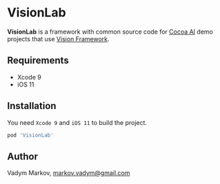 # VisionLab

**VisionLab** is a framework with common source code for
[Cocoa AI](https://github.com/cocoa-ai) demo projects that use
[Vision Framework](https://developer.apple.com/documentation/vision).

## Requirements

- Xcode 9
- iOS 11

## Installation

You need `Xcode 9` and `iOS 11` to build the project.

```ruby
pod 'VisionLab'
```

## Author

Vadym Markov, markov.vadym@gmail.com
